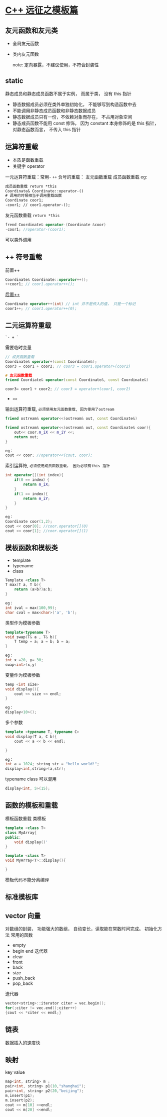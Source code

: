 # [C++ 远征之模板篇](https://www.imooc.com/learn/477)

## 友元函数和友元类

- 全局友元函数
- 类内友元函数

  note: 定向暴露，不建议使用，不符合封装性

## static

静态成员和静态成员函数不属于实例， 而属于类， 没有 this 指针

- 静态数据成员必须在类外单独初始化， 不能够写到构造函数中去
- 不能调用非静态成员函数和非静态数据成员
- 静态数据成员只有一份，不依赖对象而存在， 不占用对象空间
- 静态成员函数不能用 const 修饰， 因为 constant 本身修饰的是 this 指针， 对静态函数而言， 不传入 this 指针

## 运算符重载

- 本质是函数重载
- 关键字 operator

一元运算符重载：常用`-` `++`
负号的重载：
友元函数重载
成员函数重载
eg:

```txt
成员函数重载 return *this
Coordinate& Coordinate::operator-()
# 调用的时候相当于调用重载函数
Coordinate coor1;
-coor1; // coor1.operator-();
```

友元函数重载 `return *this`

```cpp
frend Coordinate& operator-(Coordinate &coor)
-coor1; //operator-(coor1);
```

可以类外调用

## ++ 符号重载

前置++

```cpp
Coordinate& Coordinate::operator++();
++coor1; // coor1.operator++();
```

[后置++](https://www.imooc.com/video/9588/0)

```cpp
Coordinate operator++(int) // int 并不是传入的值， 只是一个标记
coor1++; // coor1.operator++(0);
```

## 二元运算符重载

    `- + `

需要临时变量

```cpp
// 成员函数重载
Coordinate& operator+(const Coordinate&);
coor3 = coor1 + coor2; // coor3 = coor1.operator+(coor2)

# 友元函数重载
friend Coordiate& operator(const Coordinate&, const Coordinate&)

coor3= coor1 + coor2; // coor3 = operator+(coor1, coor2)
```

- `<<`

输出运算符重载, `必须使用友元函数重载, 因为使用了ostream`

```cpp
friend ostream& operator<<(ostream& out, const Coordinate&)

friend ostream& operator<<(ostream& out, const Coordinate& coor){
    out<< coor.m_iX << m_iY <<;
    return out;
}

eg：
cout << coor; //operator<<(cout, coor);
```

索引运算符, `必须使用成员函数重载， 因为必须有this 指针`

```cpp
int operator[](int index){
    if(0 == index）{
        return m_iX;
    }
    if(1 == index){
        return m_iY;
    }
}

eg：
Coordinate coor(1,2);
cout << coor[0]; //coor.operator[](0)
cout << coor[1]; //coor.operator[](1)
```

## 模板函数和模板类

- template
- typename
- class

```cpp
Template <class T>
T max(T a, T b){
    return (a>b?)a:b;
}

eg：
int ival = max(100,99);
char cval = max<char>('a', 'b');
```

类型作为模板参数

```cpp
template<typename T>
void swap(T& a , T& b){
    T temp = a; a = b; b = a;
}

eg：
int x =20, y= 30;
swap<int>(x,y)
```

变量作为模板参数

```cpp
temp <int size>
void display(){
    cout << size << endl;
}

eg：
display<10>();
```

多个参数

```cpp
template <typename T, typename C>
void display(T a, C b){
    cout << a << b << endl;

}

eg：
int a = 1024; string str = "hello world!";
display<int,string>(a,str);
```

typename class 可以混用

```cpp
display<int, 5>(15);
```

## 函数的模板和重载

模板函数重载
类模板

```cpp
template <class T>
class MyArray{
public:
    void display()'
}

template <class T>
void MyArray<T>::display(){

}

```

模板代码不能分离编译

## 标准模板库

## vector 向量

对数组的封装， 功能强大的数组， 自动变长，读取能在常数时间完成。
初始化方法
常用的函数

- empty
- begin end 迭代器
- clear
- front
- back
- size
- push_back
- pop_back

迭代器

```cpp
vector<string>::iterator citer = vec.begin();
for(;citer != vec.end();citer++)
{cout << *citer << endl;}
```

## 链表

数据插入的速度快

## 映射

key value

```cpp
map<int, string> m ;
pair<int, string> p1(10,"shanghai");
pair<int, string> p2(20,"beijing");
m,insert(p1);
m.insert(p2);
cout << m[10] <<endl;
cout << m[20] <<endl;
```
